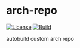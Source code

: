 # arch-repo

[![License](https://img.shields.io/github/license/seankhliao/arch-repo.svg?style=flat-square)](LICENSE)
[![Build](https://github.com/seankhliao/arch-repo/workflows/workflow/badge.svg)](https://github.com/seankhliao/arch-repo/actions?query=workflow%3Aworkflow)

autobuild custom arch repo
